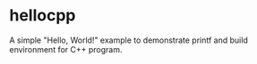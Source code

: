 # hellocpp
A simple "Hello, World!" example to demonstrate printf and build environment for C++ program.

